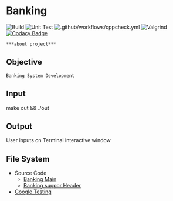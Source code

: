 # Banking
![Build](https://github.com/99002500/CPP-BANKING-PROJECT/workflows/Build/badge.svg) ![Unit Test](https://github.com/99002500/CPP-BANKING-PROJECT/workflows/Unit%20Test/badge.svg)   ![.github/workflows/cppcheck.yml](https://github.com/99002500/CPP-BANKING-PROJECT/workflows/.github/workflows/cppcheck.yml/badge.svg)   ![Valgrind](https://github.com/99002500/CPP-BANKING-PROJECT/workflows/Valgrind/badge.svg)   [![Codacy Badge](https://app.codacy.com/project/badge/Grade/7f327cd8088047cd8499718fce053d29)](https://www.codacy.com/gh/99002500/CPP-BANKING-PROJECT/dashboard?utm_source=github.com&amp;utm_medium=referral&amp;utm_content=99002500/CPP-BANKING-PROJECT&amp;utm_campaign=Badge_Grade)

    ***about project***
## Objective 
    Banking System Development
## Input
make out && ./out
## Output
User inputs on Terminal interactive window 
## File System
* Source Code 
  * [Banking Main](banking.cc)
  * [Banking suppor Header](banking.h)
* [Google Testing](bankingtest.cc)